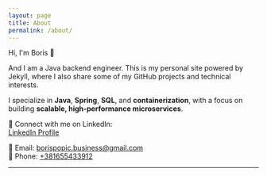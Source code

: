 ```yaml
---
layout: page
title: About
permalink: /about/
---
```


Hi, I'm Boris 👋

And I am a Java backend engineer. This is my personal site powered by Jekyll, where I also share some of my GitHub projects and technical interests.

I specialize in **Java**, **Spring**, **SQL**, and **containerization**, with a focus on building **scalable, high-performance microservices**.

<!--🚀 Check out my main project – a robust time tracker app:  
[GitHub Repository](https://github.com/borispopicbusiness/timetracker) -->

💼 Connect with me on LinkedIn:  
[LinkedIn Profile](https://www.linkedin.com/in/boris-popic-41670443)

📧 Email: [borispopic.business@gmail.com](mailto:borispopic.business@gmail.com)  
📱 Phone: [+381655433912](tel:+381655433912)

---
